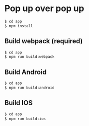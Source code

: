 # Pop up over pop up

```sh
$ cd app
$ npm install
```

## Build webpack (required)

```sh
$ cd app
$ npm run build:webpack
```

## Build Android

```sh
$ cd app
$ npm run build:android
```

## Build IOS

```sh
$ cd app
$ npm run build:ios
```


